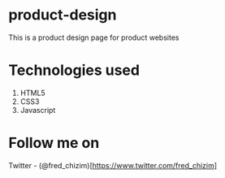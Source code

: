 # product-design
This is a product design page for product websites
# Technologies used
1. HTML5
2. CSS3
3. Javascript

# Follow me on
Twitter - (@fred_chizim)[https://www.twitter.com/fred_chizim]
